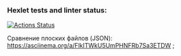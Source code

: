 ### Hexlet tests and linter status:
[![Actions Status](https://github.com/PZhukovski/frontend-project-lvl2/workflows/hexlet-check/badge.svg)](https://github.com/PZhukovski/frontend-project-lvl2/actions)

Сравнение плоских файлов (JSON):
https://asciinema.org/a/FlkITWkU5UmPHNFRb7Sa3ETDW ;